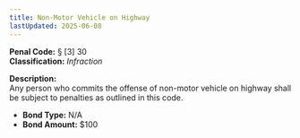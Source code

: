 ```yaml
---
title: Non-Motor Vehicle on Highway
lastUpdated: 2025-06-08
---
```


**Penal Code:** § [3] 30  
**Classification:** *Infraction*

**Description:**  
Any person who commits the offense of non-motor vehicle on highway shall be subject to penalties as outlined in this code.

- **Bond Type:** N/A  
- **Bond Amount:** $100
